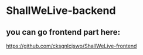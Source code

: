 # ShallWeLive-backend

## you can go frontend part here:
https://github.com/cksgnlcjswo/ShallWeLive-frontend
